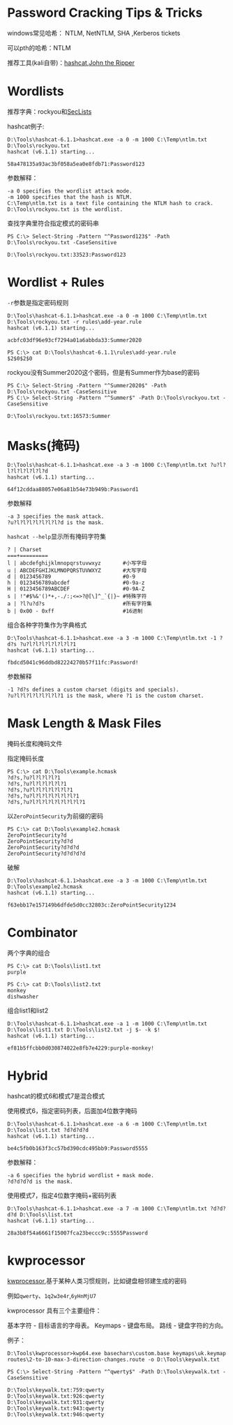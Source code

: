 # Password Cracking Tips & Tricks

windows常见哈希： NTLM, NetNTLM, SHA ,Kerberos tickets

可以pth的哈希：NTLM

推荐工具(kali自带)：[hashcat](https://hashcat.net/hashcat/),[John the Ripper](https://www.openwall.com/john/)

# Wordlists

推荐字典：rockyou和[SecLists](https://github.com/danielmiessler/SecLists/tree/master/Passwords)


hashcat例子:
```
D:\Tools\hashcat-6.1.1>hashcat.exe -a 0 -m 1000 C:\Temp\ntlm.txt D:\Tools\rockyou.txt
hashcat (v6.1.1) starting...

58a478135a93ac3bf058a5ea0e8fdb71:Password123
```

参数解释：
```
-a 0 specifies the wordlist attack mode.
-m 1000 specifies that the hash is NTLM.
C:\Temp\ntlm.txt is a text file containing the NTLM hash to crack.
D:\Tools\rockyou.txt is the wordlist.
```

查找字典里符合指定模式的密码串
```
PS C:\> Select-String -Pattern "^Password123$" -Path D:\Tools\rockyou.txt -CaseSensitive

D:\Tools\rockyou.txt:33523:Password123
```

# Wordlist + Rules

```-r```参数是指定密码规则

```
D:\Tools\hashcat-6.1.1>hashcat.exe -a 0 -m 1000 C:\Temp\ntlm.txt D:\Tools\rockyou.txt -r rules\add-year.rule
hashcat (v6.1.1) starting...

acbfc03df96e93cf7294a01a6abbda33:Summer2020
```

```
PS C:\> cat D:\Tools\hashcat-6.1.1\rules\add-year.rule
$2$0$2$0
```


rockyou没有Summer2020这个密码，但是有Summer作为base的密码
```
PS C:\> Select-String -Pattern "^Summer2020$" -Path D:\Tools\rockyou.txt -CaseSensitive
PS C:\> Select-String -Pattern "^Summer$" -Path D:\Tools\rockyou.txt -CaseSensitive

D:\Tools\rockyou.txt:16573:Summer
```

# Masks(掩码)


```
D:\Tools\hashcat-6.1.1>hashcat.exe -a 3 -m 1000 C:\Temp\ntlm.txt ?u?l?l?l?l?l?l?l?d
hashcat (v6.1.1) starting...

64f12cddaa88057e06a81b54e73b949b:Password1
```

参数解释
```
-a 3 specifies the mask attack.
?u?l?l?l?l?l?l?l?d is the mask.
```


```hashcat --help```显示所有掩码字符集
```
? | Charset
===+=========
l | abcdefghijklmnopqrstuvwxyz       #小写字母
u | ABCDEFGHIJKLMNOPQRSTUVWXYZ       #大写字母
d | 0123456789                       #0-9
h | 0123456789abcdef                 #0-9a-z
H | 0123456789ABCDEF                 #0-9A-Z
s | !"#$%&'()*+,-./:;<=>?@[\]^_`{|}~ #特殊字符
a | ?l?u?d?s                         #所有字符集
b | 0x00 - 0xff					     #16进制
``` 


组合各种字符集作为字典格式
```
D:\Tools\hashcat-6.1.1>hashcat.exe -a 3 -m 1000 C:\Temp\ntlm.txt -1 ?d?s ?u?l?l?l?l?l?l?l?1
hashcat (v6.1.1) starting...

fbdcd5041c96ddbd82224270b57f11fc:Password!
```

参数解释
```
-1 ?d?s defines a custom charset (digits and specials).
?u?l?l?l?l?l?l?l?1 is the mask, where ?1 is the custom charset.
```

# Mask Length & Mask Files

掩码长度和掩码文件

指定掩码长度
```
PS C:\> cat D:\Tools\example.hcmask
?d?s,?u?l?l?l?l?1
?d?s,?u?l?l?l?l?l?1
?d?s,?u?l?l?l?l?l?l?1
?d?s,?u?l?l?l?l?l?l?l?1
?d?s,?u?l?l?l?l?l?l?l?l?1
```

以```ZeroPointSecurity```为前缀的密码
```
PS C:\> cat D:\Tools\example2.hcmask
ZeroPointSecurity?d
ZeroPointSecurity?d?d
ZeroPointSecurity?d?d?d
ZeroPointSecurity?d?d?d?d
```

破解
```
D:\Tools\hashcat-6.1.1>hashcat.exe -a 3 -m 1000 C:\Temp\ntlm.txt D:\Tools\example2.hcmask
hashcat (v6.1.1) starting...

f63ebb17e157149b6dfde5d0cc32803c:ZeroPointSecurity1234
```

# Combinator

两个字典的组合
```
PS C:\> cat D:\Tools\list1.txt
purple

PS C:\> cat D:\Tools\list2.txt
monkey
dishwasher
```

组合list1和list2
```
D:\Tools\hashcat-6.1.1>hashcat.exe -a 1 -m 1000 C:\Temp\ntlm.txt D:\Tools\list1.txt D:\Tools\list2.txt -j $- -k $!
hashcat (v6.1.1) starting...

ef81b5ffcbb0d030874022e8fb7e4229:purple-monkey!
```

# Hybrid

hashcat的模式6和模式7是混合模式

使用模式6，指定密码列表，后面加4位数字掩码
```
D:\Tools\hashcat-6.1.1>hashcat.exe -a 6 -m 1000 C:\Temp\ntlm.txt D:\Tools\list.txt ?d?d?d?d
hashcat (v6.1.1) starting...

be4c5fb0b163f3cc57bd390cdc495bb9:Password5555
```

参数解释：
```
-a 6 specifies the hybrid wordlist + mask mode.
?d?d?d?d is the mask.
```

使用模式7，指定4位数字掩码+密码列表
```
D:\Tools\hashcat-6.1.1>hashcat.exe -a 7 -m 1000 C:\Temp\ntlm.txt ?d?d?d?d D:\Tools\list.txt
hashcat (v6.1.1) starting...

28a3b8f54a6661f15007fca23beccc9c:5555Password
```

# kwprocessor
[kwprocessor](https://github.com/hashcat/kwprocessor),基于某种人类习惯规则，比如键盘相邻建生成的密码

例如```qwerty```、```1q2w3e4r```,```6yHnMjU7```


kwprocessor 具有三个主要组件：

基本字符 - 目标语言的字母表。
Keymaps - 键盘布局。
路线 - 键盘字符的方向。


例子：
```
D:\Tools\kwprocessor>kwp64.exe basechars\custom.base keymaps\uk.keymap routes\2-to-10-max-3-direction-changes.route -o D:\Tools\keywalk.txt

PS C:\> Select-String -Pattern "^qwerty$" -Path D:\Tools\keywalk.txt -CaseSensitive

D:\Tools\keywalk.txt:759:qwerty
D:\Tools\keywalk.txt:926:qwerty
D:\Tools\keywalk.txt:931:qwerty
D:\Tools\keywalk.txt:943:qwerty
D:\Tools\keywalk.txt:946:qwerty
```